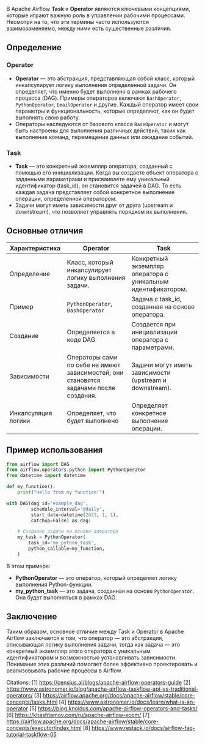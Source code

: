 В Apache Airflow **Task** и **Operator** являются ключевыми концепциями, которые играют важную роль в управлении рабочими процессами. Несмотря на то, что эти термины часто используются взаимозаменяемо, между ними есть существенные различия.

## Определение

### Operator
- **Operator** — это абстракция, представляющая собой класс, который инкапсулирует логику выполнения определенной задачи. Он определяет, что именно будет выполнено в рамках рабочего процесса (DAG). Примеры операторов включают `BashOperator`, `PythonOperator`, `EmailOperator` и другие. Каждый оператор имеет свои параметры и функциональность, которые определяют, как он будет выполнять свою работу.
- Операторы наследуются от базового класса `BaseOperator` и могут быть настроены для выполнения различных действий, таких как выполнение команд, перемещение данных или ожидание событий.

### Task
- **Task** — это конкретный экземпляр оператора, созданный с помощью его инициализации. Когда вы создаете объект оператора с заданными параметрами и присваиваете ему уникальный идентификатор (task_id), он становится задачей в DAG. То есть каждая задача представляет собой конкретное выполнение операции, определенной оператором.
- Задачи могут иметь зависимости друг от друга (upstream и downstream), что позволяет управлять порядком их выполнения.

## Основные отличия

| Характеристика      | Operator                                      | Task                                        |
|---------------------|-----------------------------------------------|---------------------------------------------|
| Определение         | Класс, который инкапсулирует логику выполнения задачи. | Конкретный экземпляр оператора с уникальным идентификатором. |
| Пример              | `PythonOperator`, `BashOperator`             | Задача с task_id, созданная на основе оператора. |
| Создание            | Определяется в коде DAG                      | Создается при инициализации оператора с параметрами. |
| Зависимости         | Операторы сами по себе не имеют зависимостей; они становятся задачами после создания. | Задачи могут иметь зависимости (upstream и downstream). |
| Инкапсуляция логики | Определяет, что будет выполнено               | Определяет конкретное выполнение операции. |

## Пример использования

```python
from airflow import DAG
from airflow.operators.python import PythonOperator
from datetime import datetime

def my_function():
    print("Hello from my function!")

with DAG(dag_id='example_dag',
         schedule_interval='@daily',
         start_date=datetime(2023, 1, 1),
         catchup=False) as dag:

    # Создание задачи на основе оператора
    my_task = PythonOperator(
        task_id='my_python_task',
        python_callable=my_function,
    )
```

В этом примере:
- **PythonOperator** — это оператор, который определяет логику выполнения Python-функции.
- **my_python_task** — это задача, созданная на основе `PythonOperator`. Она будет выполняться в рамках DAG.

## Заключение

Таким образом, основное отличие между Task и Operator в Apache Airflow заключается в том, что оператор — это абстракция, описывающая логику выполнения задачи, тогда как задача — это конкретный экземпляр этого оператора с уникальным идентификатором и возможностью устанавливать зависимости. Понимание этих различий помогает более эффективно проектировать и реализовывать рабочие процессы в Airflow.

Citations:
[1] https://censius.ai/blogs/apache-airflow-operators-guide
[2] https://www.astronomer.io/blog/apache-airflow-taskflow-api-vs-traditional-operators/
[3] https://airflow.apache.org/docs/apache-airflow/stable/core-concepts/tasks.html
[4] https://www.astronomer.io/docs/learn/what-is-an-operator
[5] https://blog.knoldus.com/apache-airflow-operators-and-tasks/
[6] https://khashtamov.com/ru/apache-airflow-xcom/
[7] https://airflow.apache.org/docs/apache-airflow/stable/core-concepts/executor/index.html
[8] https://www.restack.io/docs/airflow-faq-tutorial-taskflow-05